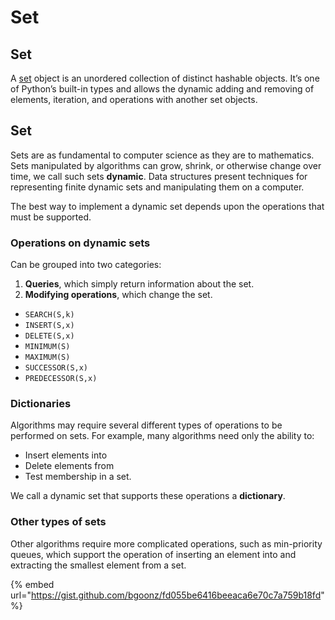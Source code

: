 # Set

## Set <a id="ce19"></a>

A [set](https://docs.python.org/3/library/stdtypes.html#set-types-set-frozenset) object is an unordered collection of distinct hashable objects. It’s one of Python’s built-in types and allows the dynamic adding and removing of elements, iteration, and operations with another set objects.

## Set

Sets are as fundamental to computer science as they are to mathematics. Sets manipulated by algorithms can grow, shrink, or otherwise change over time, we call such sets **dynamic**. Data structures present techniques for representing finite dynamic sets and manipulating them on a computer.

The best way to implement a dynamic set depends upon the operations that must be supported.

### Operations on dynamic sets

Can be grouped into two categories:

1. **Queries**, which simply return information about the set.
2. **Modifying operations**, which change the set.

- `SEARCH(S,k)`
- `INSERT(S,x)`
- `DELETE(S,x)`
- `MINIMUM(S)`
- `MAXIMUM(S)`
- `SUCCESSOR(S,x)`
- `PREDECESSOR(S,x)`

### Dictionaries

Algorithms may require several different types of operations to be performed on sets. For example, many algorithms need only the ability to:

- Insert elements into
- Delete elements from
- Test membership in a set.

We call a dynamic set that supports these operations a **dictionary**.

### Other types of sets

Other algorithms require more complicated operations, such as min-priority queues, which support the operation of inserting an element into and extracting the smallest element from a set.

{% embed url="https://gist.github.com/bgoonz/fd055be6416beeaca6e70c7a759b18fd" %}
